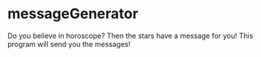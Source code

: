 # messageGenerator
Do you believe in horoscope? Then the stars have a message for you! This program will send you the messages!
